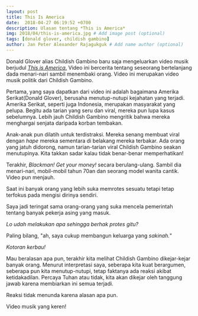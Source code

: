 ```yaml
---
layout: post
title: This Is America
date:  2018-04-27 06:19:52 +0700
description: Ulasan tentang *This is America*
img: 2018/04/this-is-america.jpg # Add image post (optional)
tags: [donald glover, childish gambino]
author: Jan Peter Alexander Rajagukguk # Add name author (optional)
---
```


Donald Glover alias Childish Gambino baru saja mengeluarkan video musik berjudul [*This is America*.](https://www.youtube.com/watch?v=VYOjWnS4cMY) Video ini bercerita tentang seseorang bertelanjang dada menari-nari sambil menembaki orang. Video ini merupakan video musik politik dari Childish Gambino.

Pertama, yang saya dapatkan dari video ini adalah bagaimana Amerika Serikat(Donald Glover), berusaha menutup-nutupi kejahatan yang terjadi. Amerika Serikat, seperti juga Indonesia, merupakan masyarakat yang pelupa. Begitu ada tarian yang seru dan viral, mereka pun lupa kasus sebelumnya. Lebih jauh Childish Gambino mengritik bahwa mereka menghargai senjata daripada korban tembakan. 

Anak-anak pun dilatih untuk terdistraksi. Mereka senang membuat viral dengan *hape* mereka sementara di belakang mereka terbakar. Ada orang yang jatuh didorong, namun tarian-tarian viral Childish Gambino seakan menutupinya. Kita takkan sadar kalau tidak benar-benar memperhatikan!

Terakhir, *Blackman! Get your money!* secara berulang-ulang. Sambil dia menari-nari, mobil-mobil tahun 70an dan seorang model wanita cantik. Video pun menjauh. 

Saat ini banyak orang yang lebih suka memrotes sesuatu tetapi tetap terfokus pada mengisi dirinya sendiri.

Saya jadi teringat sama orang-orang yang suka mencela pemerintah tentang banyak pekerja asing yang masuk.

*Lo udah melakukan apa sehingga berhak protes gitu?*

Paling bilang, "ah, saya cukup membangun keluarga yang *sakinah.*"

*Kotoran kerbau!*

Mau beralasan apa pun, terakhir kita melihat Childish Gambino dikejar-kejar banyak orang. Menurut interpretasi saya, seberapa kita kuat berargumen, seberapa pun kita menutup-nutupi, tetap faktanya ada reaksi akibat ketidakadilan. Percaya Tuhan atau tidak, kita akan dikejar oleh tanggung jawab karena membiarkan ini semua terjadi.

Reaksi tidak menunda karena alasan apa pun.

Video musik yang keren!